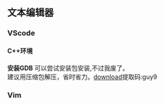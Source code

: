 ## 文本编辑器
### VScode
#### C++环境
**安装GDB**
可以尝试安装包安装[](),不过我废了。  
建议用压缩包解压，省时省力。[download](https://pan.baidu.com/s/1wLq4qDwjSSc6Ahgq1ntRDg)提取码:guy9  


### Vim